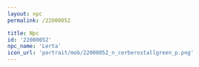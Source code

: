 ```yaml
---
layout: npc
permalink: /22000052

title: Npc
id: '22000052'
npc_name: 'Lerta'
icon_url: 'portrait/mob/22000052_n_cerberostallgreen_p.png'
---
```

